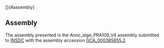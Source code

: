 []{#assembly}

Assembly
--------

The assembly presented is the Annc\_alge\_PRA109\_V4 assembly submitted
to [INSDC](http://www.insdc.org) with the assembly accession
[GCA\_000385855.2](http://www.ebi.ac.uk/ena/data/view/GCA_000385855.2).
